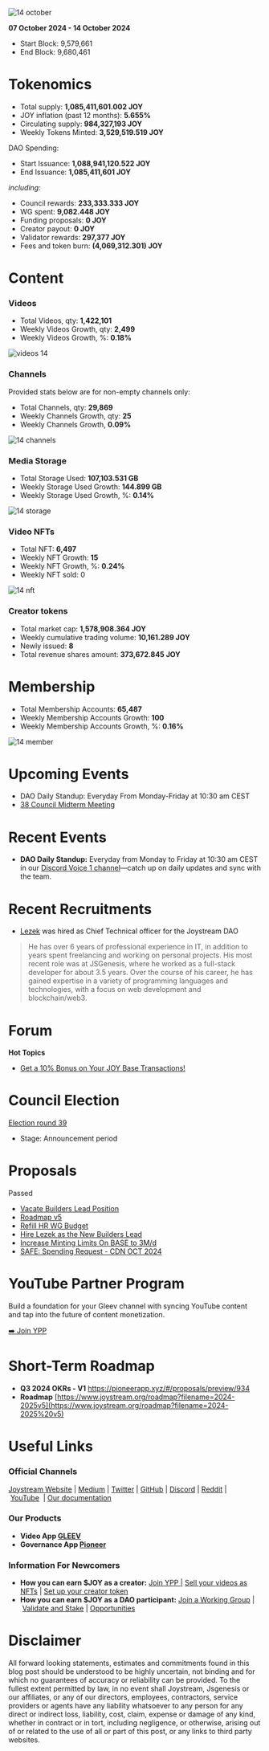 ![14 october](https://github.com/user-attachments/assets/03ad9eda-fe31-4310-9de7-d9c28290b3e3)

**07 October 2024 - 14 October 2024**

- Start Block: 9,579,661
- End Block: 9,680,461

# Tokenomics

- Total supply: **1,085,411,601.002 JOY**
- JOY inflation (past 12 months): **5.655%**
- Circulating supply: **984,327,193 JOY**
- Weekly Tokens Minted: **3,529,519.519 JOY**

DAO Spending:

- Start Issuance: **1,088,941,120.522 JOY**
- End Issuance: **1,085,411,601 JOY**

*including:*

- Council rewards: **233,333.333 JOY**
- WG spent: **9,082.448 JOY**
- Funding proposals: **0 JOY**
- Creator payout: **0 JOY**
- Validator rewards: **297,377 JOY**
- Fees and token burn: **(4,069,312.301) JOY**

# **Content**

### Videos

- Total Videos, qty: **1,422,101**
- Weekly Videos Growth, qty: **2,499**
- Weekly Videos Growth, %: **0.18%**

![videos 14](https://github.com/user-attachments/assets/6e769a5c-3a50-4aca-b583-54ed689da2db)

### Channels

Provided stats below are for non-empty channels only:

- Total Channels, qty: **29,869**
- Weekly Channels Growth, qty: **25**
- Weekly Channels Growth, **0.09%**

![14 channels](https://github.com/user-attachments/assets/a389e670-e65c-4402-92c6-ad73ad2c6060)

### Media Storage

- Total Storage Used: **107,103.531 GB**
- Weekly Storage Used Growth: **144.899 GB**
- Weekly Storage Used Growth, %: **0.14%**

![14 storage](https://github.com/user-attachments/assets/4e336df5-d5e9-42db-a08f-71643a2e18fd)

### Video NFTs

- Total NFT: **6,497**
- Weekly NFT Growth: **15**
- Weekly NFT Growth, %: **0.24%**
- Weekly NFT sold: 0

![14 nft](https://github.com/user-attachments/assets/7c7ffab5-c3de-4e0e-b004-8c10c92e61c6)

### Creator tokens

- Total market cap: **1,578,908.364 JOY**
- Weekly cumulative trading volume: **10,161.289 JOY**
- Newly issued: **8**
- Total revenue shares amount: **373,672.845 JOY**

# **Membership**

- Total Membership Accounts: **65,487**
- Weekly Membership Accounts Growth: **100**
- Weekly Membership Accounts Growth, %: **0.16%**

![14 member](https://github.com/user-attachments/assets/11982bd1-08b4-4d72-91b1-c0b9ddcf90cb)

# **Upcoming Events**

- DAO Daily Standup: Everyday From Monday-Friday at 10:30 am CEST
- [38 Council Midterm Meeting](https://discord.com/events/811216481340751934/1293259433153003521)

# **Recent Events**

- **DAO Daily Standup:** Everyday from Monday to Friday at 10:30 am CEST in our [Discord Voice 1 channel](https://discord.gg/NaNzysB5YZ)—catch up on daily updates and sync with the team.

# **Recent Recruitments**

- [Lezek](https://pioneerapp.xyz/#/members/336) was hired as Chief Technical officer for the Joystream DAO

> He has over 6 years of professional experience in IT, in addition to years spent freelancing and working on personal projects. His most recent role was at JSGenesis, where he worked as a full-stack developer for about 3.5 years. Over the course of his career, he has gained expertise in a variety of programming languages and technologies, with a focus on web development and blockchain/web3.
> 

# **Forum**

**Hot Topics**

- [Get a 10% Bonus on Your JOY Base Transactions!](https://pioneerapp.xyz/#/forum/thread/989)

# **Council Election**

[Election round 39](https://pioneerapp.xyz/#/election)

- Stage: Announcement period

# Proposals

Passed

- [Vacate Builders Lead Position](https://pioneerapp.xyz/#/proposals/preview/1018)
- [Roadmap v5](https://pioneerapp.xyz/#/proposals/preview/1020)
- [Refill HR WG Budget](https://pioneerapp.xyz/#/proposals/preview/1023)
- [Hire Lezek as the New Builders Lead](https://pioneerapp.xyz/#/proposals/preview/1019)
- [Increase Minting Limits On BASE to 3M/d](https://pioneerapp.xyz/#/proposals/preview/1022)
- [SAFE: Spending Request - CDN OCT 2024](https://pioneerapp.xyz/#/proposals/preview/1024)

# **YouTube Partner Program**

Build a foundation for your Gleev channel with syncing YouTube content and tap into the future of content monetization.

[➡️ Join YPP](https://gleev.xyz/ypp)

# **Short-Term Roadmap**

- **Q3 2024 OKRs - V1** https://pioneerapp.xyz/#/proposals/preview/934
- **Roadmap** [https://www.joystream.org/roadmap?filename=2024-2025v5](https://www.joystream.org/roadmap?filename=2024-2025%20v5)

# **Useful Links**

### **Official Channels**

[Joystream Website](https://www.joystream.org/) | [Medium](https://blog.joystream.org/) | [Twitter](https://twitter.com/JoystreamDAO/) | [GitHub](https://github.com/Joystream) | [Discord](https://discord.com/invite/DE9UN3YpRP) | [Reddit](https://www.reddit.com/r/joystream_dao/) | [YouTube](https://www.youtube.com/@joystream8627)  | [Our documentation](https://handbook.joystream.org/)

### **Our Products**

- **Video App [GLEEV](https://gleev.xyz/)**
- **Governance App [Pioneer](https://pioneerapp.xyz/)**

### **Information For Newcomers**

- **How you can earn $JOY as a creator:** [Join YPP |](https://gleev.xyz/ypp) [Sell your videos as NFTs](https://www.joystream.org/ru/#video-nfts) | [Set up your creator token](https://www.joystream.org/ru/#creator-tokens)
- **How you can earn $JOY as a DAO participant:** [Join a Working Group](https://pioneerapp.xyz/#/working-groups/openings) | [Validate and Stake](https://handbook.joystream.org/system/nomination) | [Opportunities](https://discord.com/channels/811216481340751934/1119240044830527529)

# **Disclaimer**

All forward looking statements, estimates and commitments found in this blog post should be understood to be highly uncertain, not binding and for which no guarantees of accuracy or reliability can be provided. To the fullest extent permitted by law, in no event shall Joystream, Jsgenesis or our affiliates, or any of our directors, employees, contractors, service providers or agents have any liability whatsoever to any person for any direct or indirect loss, liability, cost, claim, expense or damage of any kind, whether in contract or in tort, including negligence, or otherwise, arising out of or related to the use of all or part of this post, or any links to third party websites.
